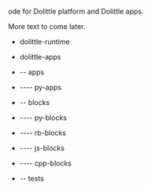 ode for Dolittle platform and Dolittle apps.

More text to come later.

* dolittle-runtime

* dolittle-apps
* -- apps
* ---- py-apps
* -- blocks
* ---- py-blocks
* ---- rb-blocks
* ---- js-blocks
* ---- cpp-blocks
* -- tests
